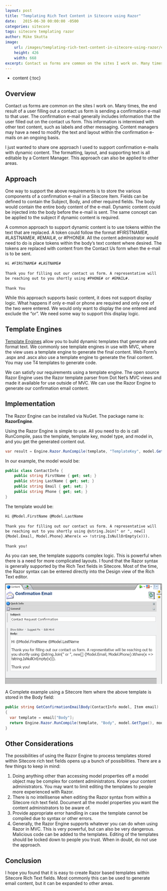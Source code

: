 ```yaml
---
layout: post
title: "Templating Rich Text Content in Sitecore using Razor"
date:   2015-06-30 00:00:00 -0500
categories: sitecore
tags: sitecore templating razor
author: Mike Skutta
image:
    url: /images/templating-rich-text-content-in-sitecore-using-razor/confirmation-email.png
    height: 426
    width: 668
excerpt: Contact us forms are common on the sites I work on. Many times, the end result of a user filling out a contact us form is sending a confirmation e-mail to that user. The confirmation e-mail generally includes information that the user filled out on the contact us form. This information is intermixed with other text content, such as labels and other messaging. Content managers may have a need to modify the text and layout within the confirmation e-mails on an ongoing basis.
---
```


* content
{:toc}

## Overview

Contact us forms are common on the sites I work on. Many times, the end result of a user filling out a contact us form is sending a confirmation e-mail to that user. The confirmation e-mail generally includes information that the user filled out on the contact us form. This information is intermixed with other text content, such as labels and other messaging. Content managers may have a need to modify the text and layout within the confirmation e-mails on an ongoing basis.

I just wanted to share one approach I used to support confirmation e-mails with dynamic content. The formatting, layout, and supporting text is all editable by a Content Manager. This approach can also be applied to other areas.

## Approach

One way to support the above requirements is to store the various components of a confirmation e-mail in a Sitecore Item. Fields can be defined to contain the Subject, Body, and other required fields. The body would contain the entire body content of the e-mail. Dynamic content could be injected into the body before the e-mail is sent. The same concept can be applied to the subject if dynamic content is required.

A common approach to support dynamic content is to use tokens within the text that are replaced. A token could follow the format #FIRSTNAME#, #LASTNAME#, #EMAIL#, or #PHONE#. All the content administrator would need to do is place tokens within the body’s text content where desired. The tokens are replaced with content from the Contact Us form when the e-mail is to be sent.

``` text
Hi #FIRSTNAME# #LASTNAME#

Thank you for filling out our contact us form. A representative will be reaching out to you shortly using #PHONE# or #EMAIL#.

Thank You
```

While this approach supports basic content, it does not support display logic. What happens if only e-mail or phone are required and only one of the two were entered. We would only want to display the one entered and exclude the “or”. We need some way to support this display logic.

## Template Engines

[Template Engines](https://en.wikipedia.org/wiki/Comparison_of_web_template_engines) allow you to build dynamic templates that generate and format text.   We commonly see template engines in use with MVC, where the view uses a template engine to generate the final content.  Web Form’s .aspx and .ascx also use a template engine to generate the final content.  You may use T4 templates to generate code.

We can satisfy our requirements using a template engine.  The open source Razor Engine uses the Razor template parser from Dot Net’s MVC views and made it available for use outside of MVC.  We can use the Razor Engine to generate our confirmation email content.

## Implementation

The Razor Engine can be installed via NuGet.  The package name is: **RazorEngine**.

Using the Razor Engine is simple to use. All you need to do is call RunCompile, pass the template, template key, model type, and model in, and you get the generated content out.

``` csharp
var result = Engine.Razor.RunCompile(template, "TemplateKey", model.GetType(), model);
```

In our example, the model would be:

``` csharp
public class ContactInfo {
	public string FirstName { get; set; }
	public string LastName { get; set; }
	public string Email { get; set; }
	public string Phone { get; set; }
}
```

The template would be:

``` text
Hi @Model.FirstName @Model.LastName

Thank you for filling out our contact us form. A representative will be reaching out to you shortly using @string.Join(" or ", new[] {Model.Email, Model.Phone}.Where(x => !string.IsNullOrEmpty(x))).

Thank you!
```

As you can see, the template supports complex logic. This is powerful when there is a need for more complicated layouts. I found that the Razor syntax is generally supported by the Rich Text fields in Sitecore. Most of the time, the Razor syntax can be entered directly into the Design view of the Rich Text editor.

![Confirmation Email](/images/templating-rich-text-content-in-sitecore-using-razor/confirmation-email.png)

A Complete example using a Sitecore Item where the above template is stored in the Body field:

``` csharp
public string GetConfirmationEmailBody(ContactInfo model, Item email)
{
  var template = email["Body"];
  return Engine.Razor.RunCompile(template, "Body", model.GetType(), model);
}
```

## Other Considerations

The possibilities of using the Razor Engine to process templates stored within Sitecore rich text fields opens up a bunch of possibilities. There are a few things to keep in mind:

1. Doing anything other than accessing model properties off a model object may be complex for content administrators. Know your content administrators. You may want to limit editing the templates to people more experienced with Razor.
1. There is no intellisense when editing the Razor syntax from within a Sitecore rich text field. Document all the model properties you want the content administrators to be aware of.
1. Provide appropriate error handling in case the template cannot be compiled due to syntax or other errors.
1. Generally, the Razor Engine supports whatever you can do when using Razor in MVC. This is very powerful, but can also be very dangerous. Malicious code can be added to the templates. Editing of the templates should be locked down to people you trust. When in doubt, do not use the approach.

## Conclusion

I hope you found that it is easy to create Razor based templates within Sitecore Rich Text fields. Most commonly this can be used to generate email content, but it can be expanded to other areas.